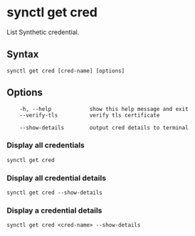 # synctl get cred
List Synthetic credential.

## Syntax
```
synctl get cred [cred-name] [options]
```

## Options
```
    -h, --help            show this help message and exit
    --verify-tls          verify tls certificate
    
    --show-details        output cred details to terminal
```
### Display all credentials
```
synctl get cred
```

### Display all credential details
```
synctl get cred --show-details
```

### Display a credential details
```
synctl get cred <cred-name> --show-details
```
